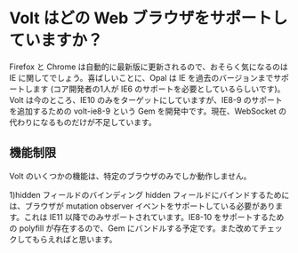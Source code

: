 # Volt はどの Web ブラウザをサポートしていますか？

Firefox と Chrome は自動的に最新版に更新されるので、おそらく気になるのは IE に関してでしょう。喜ばしいことに、Opal は IE を過去のバージョンまでサポートします (コア開発者の1人が IE6 のサポートを必要としているらしいです)。 Volt は今のところ、IE10 のみをターゲットにしていますが、IE8-9 のサポートを追加するための volt-ie8-9 という Gem を開発中です。現在、WebSocket の代わりになるものだけが不足しています。

## 機能制限

Volt のいくつかの機能は、特定のブラウザのみでしか動作しません。

1)hidden フィールドのバインディング
hidden フィールドにバインドするためには、ブラウザが mutation observer イベントをサポートしている必要があります。これは IE11 以降でのみサポートされています。IE8-10 をサポートするための polyfill が存在するので、Gem にバンドルする予定です。また改めてチェックしてもらえればと思います。
